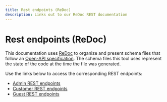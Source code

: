 ```yaml
---
title: Rest endpoints (ReDoc)
description: Links out to our ReDoc REST documentation
--- 
```


# Rest endpoints (ReDoc)

This documentation uses [ReDoc][] to organize and present schema files that follow an [Open-API specification][].
The schema files this tool uses represent the state of the code at the time the file was generated.

Use the links below to access the corresponding REST endpoints:

- [Admin REST endpoints](https://magento.redoc.ly/2.4.4-admin/)
- [Customer REST endpoints](https://magento.redoc.ly/2.4.4-customer/)
- [Guest REST endpoints](https://magento.redoc.ly/2.4.4-guest/)

<!-- Link Definitions -->

[ReDoc]: https://github.com/Rebilly/ReDoc
[Open-API specification]: https://github.com/OAI/OpenAPI-Specification
